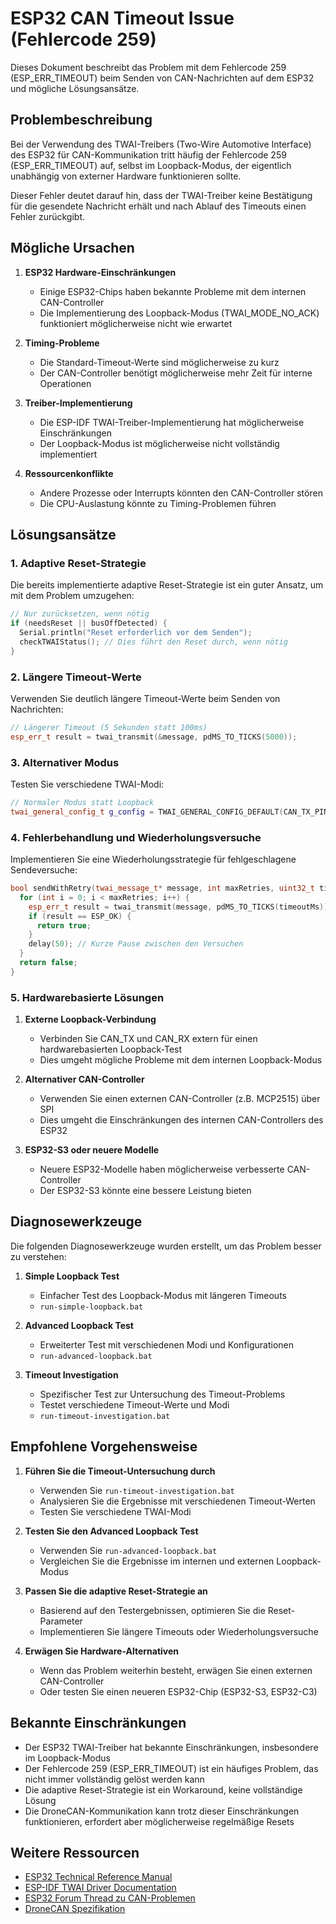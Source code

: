 # ESP32 CAN Timeout Issue (Fehlercode 259)

Dieses Dokument beschreibt das Problem mit dem Fehlercode 259 (ESP_ERR_TIMEOUT) beim Senden von CAN-Nachrichten auf dem ESP32 und mögliche Lösungsansätze.

## Problembeschreibung

Bei der Verwendung des TWAI-Treibers (Two-Wire Automotive Interface) des ESP32 für CAN-Kommunikation tritt häufig der Fehlercode 259 (ESP_ERR_TIMEOUT) auf, selbst im Loopback-Modus, der eigentlich unabhängig von externer Hardware funktionieren sollte.

Dieser Fehler deutet darauf hin, dass der TWAI-Treiber keine Bestätigung für die gesendete Nachricht erhält und nach Ablauf des Timeouts einen Fehler zurückgibt.

## Mögliche Ursachen

1. **ESP32 Hardware-Einschränkungen**
   - Einige ESP32-Chips haben bekannte Probleme mit dem internen CAN-Controller
   - Die Implementierung des Loopback-Modus (TWAI_MODE_NO_ACK) funktioniert möglicherweise nicht wie erwartet

2. **Timing-Probleme**
   - Die Standard-Timeout-Werte sind möglicherweise zu kurz
   - Der CAN-Controller benötigt möglicherweise mehr Zeit für interne Operationen

3. **Treiber-Implementierung**
   - Die ESP-IDF TWAI-Treiber-Implementierung hat möglicherweise Einschränkungen
   - Der Loopback-Modus ist möglicherweise nicht vollständig implementiert

4. **Ressourcenkonflikte**
   - Andere Prozesse oder Interrupts könnten den CAN-Controller stören
   - Die CPU-Auslastung könnte zu Timing-Problemen führen

## Lösungsansätze

### 1. Adaptive Reset-Strategie

Die bereits implementierte adaptive Reset-Strategie ist ein guter Ansatz, um mit dem Problem umzugehen:

```cpp
// Nur zurücksetzen, wenn nötig
if (needsReset || busOffDetected) {
  Serial.println("Reset erforderlich vor dem Senden");
  checkTWAIStatus(); // Dies führt den Reset durch, wenn nötig
}
```

### 2. Längere Timeout-Werte

Verwenden Sie deutlich längere Timeout-Werte beim Senden von Nachrichten:

```cpp
// Längerer Timeout (5 Sekunden statt 100ms)
esp_err_t result = twai_transmit(&message, pdMS_TO_TICKS(5000));
```

### 3. Alternativer Modus

Testen Sie verschiedene TWAI-Modi:

```cpp
// Normaler Modus statt Loopback
twai_general_config_t g_config = TWAI_GENERAL_CONFIG_DEFAULT(CAN_TX_PIN, CAN_RX_PIN, TWAI_MODE_NORMAL);
```

### 4. Fehlerbehandlung und Wiederholungsversuche

Implementieren Sie eine Wiederholungsstrategie für fehlgeschlagene Sendeversuche:

```cpp
bool sendWithRetry(twai_message_t* message, int maxRetries, uint32_t timeoutMs) {
  for (int i = 0; i < maxRetries; i++) {
    esp_err_t result = twai_transmit(message, pdMS_TO_TICKS(timeoutMs));
    if (result == ESP_OK) {
      return true;
    }
    delay(50); // Kurze Pause zwischen den Versuchen
  }
  return false;
}
```

### 5. Hardwarebasierte Lösungen

1. **Externe Loopback-Verbindung**
   - Verbinden Sie CAN_TX und CAN_RX extern für einen hardwarebasierten Loopback-Test
   - Dies umgeht mögliche Probleme mit dem internen Loopback-Modus

2. **Alternativer CAN-Controller**
   - Verwenden Sie einen externen CAN-Controller (z.B. MCP2515) über SPI
   - Dies umgeht die Einschränkungen des internen CAN-Controllers des ESP32

3. **ESP32-S3 oder neuere Modelle**
   - Neuere ESP32-Modelle haben möglicherweise verbesserte CAN-Controller
   - Der ESP32-S3 könnte eine bessere Leistung bieten

## Diagnosewerkzeuge

Die folgenden Diagnosewerkzeuge wurden erstellt, um das Problem besser zu verstehen:

1. **Simple Loopback Test**
   - Einfacher Test des Loopback-Modus mit längeren Timeouts
   - `run-simple-loopback.bat`

2. **Advanced Loopback Test**
   - Erweiterter Test mit verschiedenen Modi und Konfigurationen
   - `run-advanced-loopback.bat`

3. **Timeout Investigation**
   - Spezifischer Test zur Untersuchung des Timeout-Problems
   - Testet verschiedene Timeout-Werte und Modi
   - `run-timeout-investigation.bat`

## Empfohlene Vorgehensweise

1. **Führen Sie die Timeout-Untersuchung durch**
   - Verwenden Sie `run-timeout-investigation.bat`
   - Analysieren Sie die Ergebnisse mit verschiedenen Timeout-Werten
   - Testen Sie verschiedene TWAI-Modi

2. **Testen Sie den Advanced Loopback Test**
   - Verwenden Sie `run-advanced-loopback.bat`
   - Vergleichen Sie die Ergebnisse im internen und externen Loopback-Modus

3. **Passen Sie die adaptive Reset-Strategie an**
   - Basierend auf den Testergebnissen, optimieren Sie die Reset-Parameter
   - Implementieren Sie längere Timeouts oder Wiederholungsversuche

4. **Erwägen Sie Hardware-Alternativen**
   - Wenn das Problem weiterhin besteht, erwägen Sie einen externen CAN-Controller
   - Oder testen Sie einen neueren ESP32-Chip (ESP32-S3, ESP32-C3)

## Bekannte Einschränkungen

- Der ESP32 TWAI-Treiber hat bekannte Einschränkungen, insbesondere im Loopback-Modus
- Der Fehlercode 259 (ESP_ERR_TIMEOUT) ist ein häufiges Problem, das nicht immer vollständig gelöst werden kann
- Die adaptive Reset-Strategie ist ein Workaround, keine vollständige Lösung
- Die DroneCAN-Kommunikation kann trotz dieser Einschränkungen funktionieren, erfordert aber möglicherweise regelmäßige Resets

## Weitere Ressourcen

- [ESP32 Technical Reference Manual](https://www.espressif.com/sites/default/files/documentation/esp32_technical_reference_manual_en.pdf)
- [ESP-IDF TWAI Driver Documentation](https://docs.espressif.com/projects/esp-idf/en/latest/esp32/api-reference/peripherals/twai.html)
- [ESP32 Forum Thread zu CAN-Problemen](https://www.esp32.com/viewtopic.php?f=12&t=5016)
- [DroneCAN Spezifikation](https://dronecan.github.io/Specification/)
